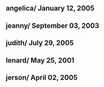 ## angelica/ January 12, 2005
## jeanny/ September 03, 2003
## judith/ July 29, 2005
## lenard/ May 25, 2001
## jerson/ April 02, 2005
